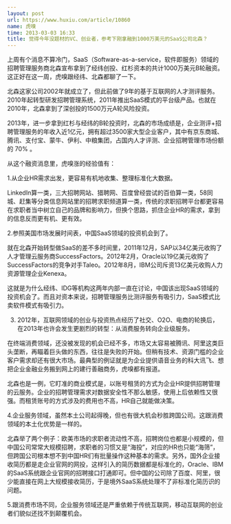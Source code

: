 ```yaml
---
layout: post
url: https://www.huxiu.com/article/10860
name: 虎嗅
time: 2013-03-03 16:33
title: 觉得今年没题材的VC、创业者，参考下刚拿融到1000万美元的SaaS公司北森？
---
```

上周有个消息不算冷门，SaaS（Software-as-a-service，软件即服务）领域的招聘管理服务商北森宣布拿到了经纬创投、红杉资本的共计1000万美元B轮融资。这正好在这一周，虎嗅跟经纬、北森都聊了一下。

北森这家公司2002年就成立了，但此前做了9年的基于互联网的人才测评服务。2010年起转型研发招聘管理系统，2011年推出SaaS模式的平台级产品。也就在2010年，北森拿到了深创投的1500万元A轮风险投资。

2013年，进一步拿到红杉与经纬的B轮投资时，北森的市场成绩是，企业测评+招聘管理服务的年收入近1亿元，拥有超过3500家大型企业客户，其中有京东商城、腾讯、支付宝、蒙牛、伊利、中粮集团，占国内人才评测、企业招聘管理市场份额的 70% 。

从这个融资消息里，虎嗅涨的经验值有：

1.从企业HR需求出发，更容易有机地收集、整理标准化大数据。

LinkedIn算一类，三大招聘网站、猎聘网、百度曾经尝试的百伯算一类，58同城、赶集等分类信息网站里的招聘求职频道算一类，传统的求职招聘平台都更容易在求职者当中树立自己的品牌和影响力，但换个思路，抓住企业HR的需求，拿到的信息反而更有机、更有效。

2.参照美国市场发展时间表，中国SaaS领域的投资机会到了。

就在北森开始转型做SaaS的差不多时间里，2011年12月，SAP以34亿美元收购了人才管理云服务商SuccessFactors。2012年2月，Oracle以19亿美元收购了SuccessFactors的竞争对手Taleo。2012年8月，IBM公司斥资13亿美元收购人力资源管理企业Kenexa。

这就是为什么经纬、IDG等机构这两年内部一直在讨论，中国该出现SaaS领域的投资机会了。而且对资本来说，招聘管理服务比测评服务有吸引力，SaaS模式比卖软件模式有吸引力。

3. 2012年，互联网领域的创业与投资热点经历了社交、O2O、电商的轮换后，在2013年也许会发生更剧烈的转型：从消费服务转向企业级服务。

在终端消费领域，还没被发现的机会已经不多，市场又太容易被腾讯、阿里这类巨头垄断，再瞄着巨头做的东西，往往是失败的开始。但稍有技术、资源门槛的企业客户需求却还有很大市场。最典型的例证就是为企业提供语音业务的科大讯飞、想把企业金融业务搬到网上的建行善融商务，虎嗅都有报道。

北森也是一例，它盯准的商业模式是，以账号租赁的方式为企业HR提供招聘管理的云服务。企业的招聘管理需求对数据安全性不那么敏感，使用上后依赖性又很强。而租赁账号的方式涉及的费用也不高，HR自己就能做决策。

4.企业服务领域，虽然本土公司起得晚，但也有很大机会秒胜跨国公司。这跟消费领域的本土化优势是一样的。

北森举了两个例子：欧美市场的求职者流动性不高，招聘岗位也都是小规模的，但中国公司常常大规模招聘，求职者的习惯又是“海投”，对应的HR也只能“海筛”，但跨国公司根本想不到中国HR们有批量操作这种基本的需求。另外，国外企业接收简历都是走企业官网的网投，这样引入的简历数据都是标准化的，Oracle、IBM的SaaS系统跟企业官网的招聘接口打通即可。但中国的公司除了百度、阿里，很少能直接在网上大规模接收简历，于是境外SaaS系统处理不了非标准化简历识的问题。

5.跟消费市场不同，企业服务领域还是严重依赖于传统互联网，移动互联网的创业者们貌似还找不到颠覆机会。

